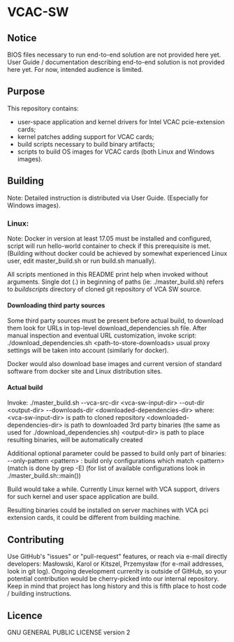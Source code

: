 # VCAC-SW

## Notice
BIOS files necessary to run end-to-end solution are not provided here yet.
User Guide / documentation describing end-to-end solution is not provided here yet.
For now, intended audience is limited.

## Purpose
This repository contains:
* user-space application and kernel drivers for Intel VCAC pcie-extension cards;
* kernel patches adding support for VCAC cards;
* build scripts necessary to build binary artifacts;
* scripts to build OS images for VCAC cards (both Linux and Windows images).

## Building
Note: Detailed instruction is distributed via User Guide. (Especially for Windows images).

### Linux:
Note: Docker in version at least 17.05 must be installed and configured, script will
run hello-world container to check if this prerequisite is met.
(Building without docker could be achieved by somewhat experienced Linux user,
edit master_build.sh or run build.sh manually).

All scripts mentioned in this README print help when invoked without arguments.
Single dot (.) in beginning of paths (ie: ./master_build.sh) refers to
*buildscripts* directory of cloned git repository of VCA SW source.

#### Downloading third party sources
Some third party sources must be present before actual build, to download them
look for URLs in top-level download_dependencies.sh file.
After manual inspection and eventual URL customization, invoke script:
./download_dependencies.sh \<path-to-store-downloads\>
usual proxy settings will be taken into account (similarly for docker).

Docker would also download base images and current version of standard software
from docker site and Linux distribution sites.


#### Actual build
Invoke:
./master_build.sh --vca-src-dir \<vca-sw-input-dir\> --out-dir \<output-dir\> --downloads-dir \<downloaded-dependencies-dir\>
where:
\<vca-sw-input-dir\> is path to cloned repository
\<downloaded-dependencies-dir\> is path to downloaded 3rd party binaries
    (the same as used for ./download_dependencies.sh)
\<output-dir\> is path to place resulting binaries, will be automatically created

Additional optional parameter could be passed to build only part of binaries:
--only-pattern \<pattern\> : build only configurations which match \<pattern\>
(match is done by grep -E)
(for list of available configurations look in ./master_build.sh::main())

Build would take a while.
Currently Linux kernel with VCA support, drivers for such kernel and user space
application are build.

Resulting binaries could be installed on server machines with VCA pci extension
cards, it could be different from building machine.


## Contributing
Use GitHub's "issues" or "pull-request" features,
or reach via e-mail directly developers: Masłowski, Karol or Kitszel, Przemysław (for e-mail addresses, look in git log).
Ongoing development currenlty is outside of GitHub, so your potential contribution would be cherry-picked into our internal repository.
Keep in mind that project has long history and this is fifth place to host code / building instructions.

## Licence
GNU GENERAL PUBLIC LICENSE version 2
